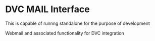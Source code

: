 # DVC MAIL Interface

This is capable of runnng standalone for the purpose of development

Webmail and associated functionality for DVC integration